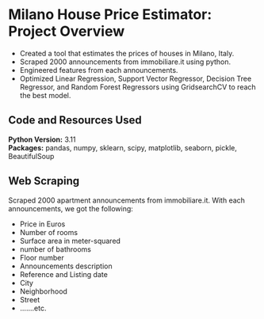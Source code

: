 # Milano House Price Estimator: Project Overview 
* Created a tool that estimates the prices of houses in Milano, Italy.
* Scraped 2000 announcements from immobiliare.it using python.
* Engineered features from each announcements. 
* Optimized Linear Regression, Support Vector Regressor, Decision Tree Regressor, and Random Forest Regressors using GridsearchCV to reach the best model.

## Code and Resources Used 
**Python Version:** 3.11  
**Packages:** pandas, numpy, sklearn, scipy, matplotlib, seaborn, pickle, BeautifulSoup

## Web Scraping
Scraped 2000 apartment announcements from immobiliare.it. With each announcements, we got the following:

*	Price in Euros
*	Number of rooms
*	Surface area in meter-squared
*	number of bathrooms
*	Floor number
*	Announcements description
*	Reference and Listing date
*	City
*	Neighborhood
*	Street
*	.......etc.

  
